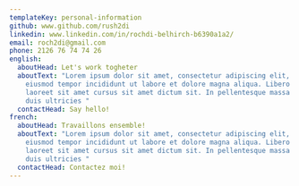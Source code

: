 ```yaml
---
templateKey: personal-information
github: www.github.com/rush2di
linkedin: www.linkedin.com/in/rochdi-belhirch-b6390a1a2/
email: roch2di@gmail.com
phone: 2126 76 74 74 26
english:
  aboutHead: Let's work togheter
  aboutText: "Lorem ipsum dolor sit amet, consectetur adipiscing elit, sed do
    eiusmod tempor incididunt ut labore et dolore magna aliqua. Libero justo
    laoreet sit amet cursus sit amet dictum sit. In pellentesque massa placerat
    duis ultricies "
  contactHead: Say hello!
french:
  aboutHead: Travaillons ensemble!
  aboutText: "Lorem ipsum dolor sit amet, consectetur adipiscing elit, sed do
    eiusmod tempor incididunt ut labore et dolore magna aliqua. Libero justo
    laoreet sit amet cursus sit amet dictum sit. In pellentesque massa placerat
    duis ultricies "
  contactHead: Contactez moi!
---
```

